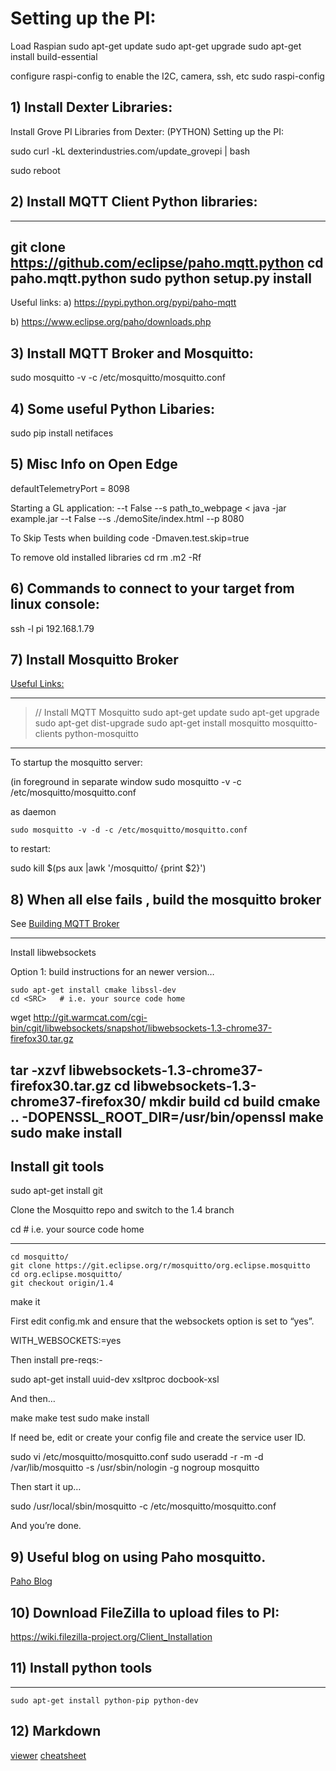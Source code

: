 # Setting up the PI:

Load Raspian
    sudo apt-get update
    sudo apt-get upgrade
    sudo apt-get install build-essential 

configure raspi-config to enable the I2C, camera, ssh, etc
    sudo raspi-config

## 1) Install Dexter Libraries:


Install Grove PI Libraries from Dexter: (PYTHON)
Setting up the PI:

sudo curl -kL dexterindustries.com/update_grovepi | bash

sudo reboot

## 2) Install MQTT Client Python libraries:

---
git clone https://github.com/eclipse/paho.mqtt.python
cd paho.mqtt.python
sudo python setup.py install
---

Useful links:
a) https://pypi.python.org/pypi/paho-mqtt

b) https://www.eclipse.org/paho/downloads.php


## 3) Install MQTT Broker and Mosquitto:

sudo mosquitto -v -c /etc/mosquitto/mosquitto.conf

## 4) Some useful Python Libaries:

sudo pip install netifaces


## 5) Misc Info on Open Edge
defaultTelemetryPort = 8098

Starting a GL application:
--t False               <Turns off TLS>
--s path_to_webpage     <
java -jar example.jar --t False --s ./demoSite/index.html --p 8080

To Skip Tests when building code 
-Dmaven.test.skip=true

To remove old installed libraries
cd
rm .m2 -Rf



## 6) Commands to connect to your target from linux console:

ssh -l pi 192.168.1.79


## 7) Install Mosquitto Broker

[Useful Links:](https://learn.adafruit.com/diy-esp8266-home-security-with-lua-and-mqtt/configuring-mqtt-on-the-raspberry-pi)

----
>// Install MQTT Mosquitto
    sudo apt-get update
    sudo apt-get upgrade
    sudo apt-get dist-upgrade
    sudo apt-get install mosquitto mosquitto-clients python-mosquitto
----

To startup the mosquitto server:

(in foreground in separate window
    sudo mosquitto -v -c /etc/mosquitto/mosquitto.conf

as daemon

    sudo mosquitto -v -d -c /etc/mosquitto/mosquitto.conf

to restart:


sudo kill $(ps aux |awk '/mosquitto/ {print $2}')


## 8) When all else fails , build the mosquitto broker

See [Building MQTT Broker](http://goochgooch.co.uk/2014/08/01/building-mosquitto-1-4/)

----
Install libwebsockets

Option 1: build instructions for an newer version…

    sudo apt-get install cmake libssl-dev
    cd <SRC>   # i.e. your source code home

wget http://git.warmcat.com/cgi-bin/cgit/libwebsockets/snapshot/libwebsockets-1.3-chrome37-firefox30.tar.gz

tar -xzvf libwebsockets-1.3-chrome37-firefox30.tar.gz
cd libwebsockets-1.3-chrome37-firefox30/
mkdir build
cd build
cmake .. -DOPENSSL_ROOT_DIR=/usr/bin/openssl
make
sudo make install
----

## Install git tools

sudo apt-get install git    

Clone the Mosquitto repo and switch to the 1.4 branch

cd <SRC>   # i.e. your source code home

----
    cd mosquitto/
    git clone https://git.eclipse.org/r/mosquitto/org.eclipse.mosquitto
    cd org.eclipse.mosquitto/
    git checkout origin/1.4
make it

First edit config.mk and ensure that the websockets option is set to “yes”.

WITH_WEBSOCKETS:=yes

Then install pre-reqs:-

sudo apt-get install uuid-dev xsltproc docbook-xsl

And then…

make
make test
sudo make install

If need be, edit or create your config file and create the service user ID.

sudo vi /etc/mosquitto/mosquitto.conf
sudo useradd -r -m -d /var/lib/mosquitto -s /usr/sbin/nologin -g nogroup mosquitto

Then start it up…

sudo /usr/local/sbin/mosquitto -c /etc/mosquitto/mosquitto.conf

And you’re done.


## 9) Useful blog on using Paho mosquitto.

[Paho Blog](http://www.steves-internet-guide.com/client-objects-python-mqtt/)

## 10) Download FileZilla to upload files to PI:
https://wiki.filezilla-project.org/Client_Installation


## 11) Install python tools

----
    sudo apt-get install python-pip python-dev 

## 12) Markdown

[viewer](http://markdownlivepreview.com/)
[cheatsheet](https://github.com/adam-p/markdown-here/wiki/Markdown-Cheatsheet)
